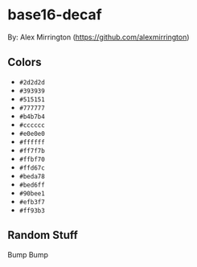 # base16-decaf

By: Alex Mirrington (https://github.com/alexmirrington)

## Colors

* `#2d2d2d`
* `#393939`
* `#515151`
* `#777777`
* `#b4b7b4`
* `#cccccc`
* `#e0e0e0`
* `#ffffff`
* `#ff7f7b`
* `#ffbf70`
* `#ffd67c`
* `#beda78`
* `#bed6ff`
* `#90bee1`
* `#efb3f7`
* `#ff93b3`

## Random Stuff

Bump
Bump

